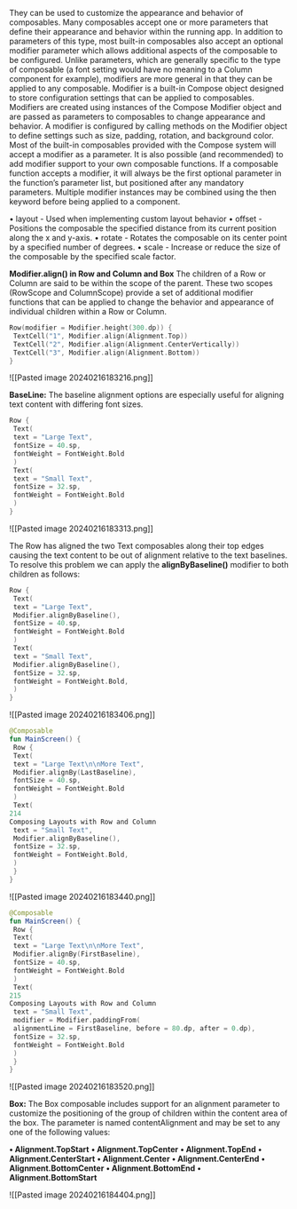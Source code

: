 They can be used to customize the appearance and behavior of composables. 
Many composables accept one or more parameters that define their appearance and behavior within the running app. In addition to parameters of this type, most built-in composables also accept an optional modifier parameter which allows additional aspects of the composable to be configured.
Unlike parameters, which are generally specific to the type of composable (a font setting would have no meaning to a Column component for example),  modifiers are more general in that they can be applied to any composable. Modifier is a built-in Compose object designed to store configuration settings that can be applied to composables.
Modifiers are created using instances of the Compose Modifier object and are passed as parameters to composables to change appearance and behavior. A modifier is configured by calling methods on the Modifier object to define settings such as size, padding, rotation, and background color. Most of the built-in composables provided with the Compose system will accept a modifier as a parameter. 
It is also possible (and recommended) to add modifier support to your own composable functions. If a composable function accepts a modifier, it 
will always be the first optional parameter in the function’s parameter list, but positioned after any mandatory parameters. Multiple modifier instances may be combined using the then keyword before being applied to a  component.


• layout - Used when implementing custom layout behavior
• offset - Positions the composable the specified distance from its current position along the x and y-axis.
• rotate - Rotates the composable on its center point by a specified number of degrees.
• scale - Increase or reduce the size of the composable by the specified scale factor.


**Modifier.align() in Row and Column and Box**
The children of a Row or Column are said to be within the scope of the parent. These two scopes (RowScope and  ColumnScope) provide a set of additional modifier functions that can be applied to change the behavior and appearance of individual children within a Row or Column.
```kotlin
Row(modifier = Modifier.height(300.dp)) {
 TextCell("1", Modifier.align(Alignment.Top))
 TextCell("2", Modifier.align(Alignment.CenterVertically))
 TextCell("3", Modifier.align(Alignment.Bottom))
}
```


![[Pasted image 20240216183216.png]]

**BaseLine:**
The baseline alignment options are especially useful for aligning text content with differing font sizes.
```kotlin
Row {
 Text(
 text = "Large Text",
 fontSize = 40.sp,
 fontWeight = FontWeight.Bold
 )
 Text(
 text = "Small Text",
 fontSize = 32.sp,
 fontWeight = FontWeight.Bold
 )
}
```

![[Pasted image 20240216183313.png]]

The Row has aligned the two Text composables along their top edges causing the text content to be out of alignment relative to the text baselines. To resolve this problem we can apply the **alignByBaseline()** modifier to both children as follows:
```kotlin
Row {
 Text(
 text = "Large Text",
 Modifier.alignByBaseline(),
 fontSize = 40.sp,
 fontWeight = FontWeight.Bold
 )
 Text(
 text = "Small Text",
 Modifier.alignByBaseline(),
 fontSize = 32.sp,
 fontWeight = FontWeight.Bold,
 )
}
```

![[Pasted image 20240216183406.png]]

```kotlin
@Composable
fun MainScreen() {
 Row {
 Text(
 text = "Large Text\n\nMore Text",
 Modifier.alignBy(LastBaseline),
 fontSize = 40.sp,
 fontWeight = FontWeight.Bold
 )
 Text(
214
Composing Layouts with Row and Column
 text = "Small Text",
 Modifier.alignByBaseline(),
 fontSize = 32.sp,
 fontWeight = FontWeight.Bold,
 )
 }
}
```
![[Pasted image 20240216183440.png]]
```kotlin
@Composable
fun MainScreen() {
 Row {
 Text(
 text = "Large Text\n\nMore Text",
 Modifier.alignBy(FirstBaseline),
 fontSize = 40.sp,
 fontWeight = FontWeight.Bold
 )
 Text(
215
Composing Layouts with Row and Column
 text = "Small Text",
 modifier = Modifier.paddingFrom(
 alignmentLine = FirstBaseline, before = 80.dp, after = 0.dp),
 fontSize = 32.sp,
 fontWeight = FontWeight.Bold
 )
 }
}
```
![[Pasted image 20240216183520.png]]

**Box:**
The Box composable includes support for an alignment parameter to customize the positioning of the group of children within the content area of the box. The parameter is named contentAlignment and may be set to any  one of the following values:

**• Alignment.TopStart**
**• Alignment.TopCenter**
**• Alignment.TopEnd**
**• Alignment.CenterStart**
**• Alignment.Center**
**• Alignment.CenterEnd**
**• Alignment.BottomCenter**
**• Alignment.BottomEnd**
**• Alignment.BottomStart**

![[Pasted image 20240216184404.png]]


